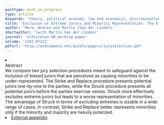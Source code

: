 ```yaml
---
posttype: work_in_progress
type: article
keywords: "theory, political economy, law and economics, discrimination"
title: 'Exclusion of Extreme Jurors and Minority Representation: The Effect of Jury Selection Procedures'
author: 'Moro, Andrea and Martin {Van der Linden}'
shortauthor: '(with Martin Van der Linden)'
journal: 'arXiv/econ.GN working paper'
volume: '2102.07222'
pdfurl: 'http://andreamoro.net/assets/papers/juryselection.pdf'
---
```

<li class='acc_hide'> <div class="title">Abstract</div>
  We compare two jury selection procedures meant to safeguard against the inclusion of biased jurors that are perceived as causing minorities to be under-represented.
  The Strike and Replace procedure presents potential jurors one-by-one to the parties, while the Struck procedure presents all potential jurors before the parties exercise vetoes.
  Struck more effectively excludes extreme jurors but leads to a worse representation of minorities.
  The advantage of Struck in terms of excluding extremes is sizable in a wide range of cases.
  In contrast, Strike and Replace better represents minorities only if the minority and majority are heavily polarized.
</li>
<li class='acc_hide pdfli spacepdf'>
  <span class="title"><a href="http://andreamoro.net/assets/papers/juryselection-external-appendix.pdf" target="_blank">
    External appendix
    </a>
  </span>
</li>
